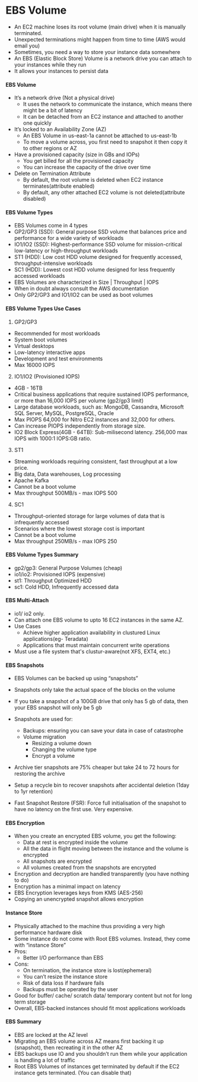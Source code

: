 # EBS Volume

* An EC2 machine loses its root volume (main drive) when it is manually terminated.
* Unexpected terminations might happen from time to time (AWS would email you)
* Sometimes, you need a way to store your instance data somewhere
* An EBS (Elastic Block Store) Volume is a network drive you can attach to your instances while they run
* It allows your instances to persist data

#### EBS Volume
* It’s a network drive (Not a physical drive)
    * It uses the network to communicate the instance, which means there might be a bit of latency
    * It can be detached from an EC2 instance and attached to another one quickly
* It’s locked to an Availability Zone (AZ)
    * An EBS Volume in us-east-1a cannot be attached to us-east-1b
    * To move a volume across, you first need to snapshot it then copy it to other regions or AZ
* Have a provisioned capacity (size in GBs and IOPs)
    * You get billed for all the provisioned capacity
    * You can increase the capacity of the drive over time
* Delete on Termination Attribute
    * By default, the root volume is deleted when EC2 instance terminates(attribute enabled)
    * By default, any other attached EC2 volume is not deleted(attribute disabled)

#### EBS Volume Types
- EBS Volumes come in 4 types 
- GP2/GP3 (SSD): General purpose SSD volume that balances price and performance for a wide variety of workloads 
- IO1/IO2 (SSD): Highest-performance SSD volume for mission-critical low-latency or high-throughput workloads 
- ST1 (HDD): Low cost HDD volume designed for frequently accessed, throughput-intensive workloads 
- SC1 (HDD): Lowest cost HDD volume designed for less frequently accessed workloads 
- EBS Volumes are characterized in Size | Throughput | IOPS
- When in doubt always consult the AWS documentation
-  Only GP2/GP3 and IO1/IO2 can be used as boot volumes

#### EBS Volume Types Use Cases
1. GP2/GP3
- Recommended for most workloads 
- System boot volumes
- Virtual desktops
- Low-latency interactive apps
- Development and test environments
- Max 16000 IOPS

2. IO1/IO2 (Provisioned IOPS)
- 4GB - 16TB
- Critical business applications that require sustained IOPS performance, or more than 16,000 IOPS per volume (gp2/gp3 limit)
- Large database workloads, such as: MongoDB, Cassandra, Microsoft SQL Server, MySQL, PostgreSQL, Oracle
- Max PIOPS 64,000 for Nitro EC2 instances and 32,000 for others.
- Can increase PIOPS independently from storage size.
- IO2 Block Express(4GB - 64TB): Sub-milisecond latency. 256,000 max IOPS with 1000:1 IOPS:GB ratio.

3. ST1 
- Streaming workloads requiring consistent, fast throughput at a low price. 
- Big data, Data warehouses, Log processing
- Apache Kafka
- Cannot be a boot volume
- Max throughput 500MB/s - max IOPS 500
 
4. SC1
- Throughput-oriented storage for large volumes of data that is infrequently accessed
- Scenarios where the lowest storage cost is important
- Cannot be a boot volume
- Max throughput 250MB/s - max IOPS 250

#### EBS Volume Types Summary
- gp2/gp3: General Purpose Volumes (cheap)
- io1/io2: Provisioned IOPS (expensive)
- st1: Throughput Optimized HDD
- sc1: Cold HDD, Infrequently accessed data

#### EBS Multi-Attach
- io1/ io2 only.
- Can attach one EBS volume to upto 16 EC2 instances in the same AZ.
- Use Cases 
    - Achieve higher application availability in clustured Linux applications(eg- Teradata)
    - Applications that must maintain concurrent write operations
- Must use a file system that's clustur-aware(not XFS, EXT4, etc.)

#### EBS Snapshots
* EBS Volumes can be backed up using “snapshots”
* Snapshots only take the actual space of the blocks on the volume
* If you take a snapshot of a 100GB drive that only has 5 gb of data, then your EBS snapshot will only be 5 gb
* Snapshots are used for:
    * Backups: ensuring you can save your data in case of catastrophe
    * Volume migration
        * Resizing a volume down
        * Changing the volume type
        * Encrypt a volume

* Archive tier snapshots are 75% cheaper but take 24 to 72 hours for restoring the archive
* Setup a recycle bin to recover snapshots after accidental deletion (1day to 1yr retention)
* Fast Snapshot Restore (FSR): Force full initialisation of the snapshot to have no latency on the first use. Very expensive.

#### EBS Encryption
* When you create an encrypted EBS volume, you get the following:
    * Data at rest is encrypted inside the volume
    * All the data in flight moving between the instance and the volume is encrypted
    * All snapshots are encrypted
    * All volumes created from the snapshots are encrypted
* Encryption and decryption are handled transparently (you have nothing to do)
* Encryption has a minimal impact on latency
* EBS Encryption leverages keys from KMS (AES-256)
* Copying an unencrypted snapshot allows encryption

#### Instance Store
* Physically attached to the machine thus providing a very high performance hardware disk
* Some instance do not come with Root EBS volumes. Instead, they come with “instance Store”
* Pros:
    * Better I/O performance than EBS
* Cons:
    * On termination, the instance store is lost(ephemeral)
    * You can’t resize the instance store
    * Risk of data loss if hardware fails
    * Backups must be operated by the user
* Good for buffer/ cache/ scratch data/ temporary content but not for long term storage
* Overall, EBS-backed instances should fit most applications workloads

#### EBS Summary

* EBS are locked at the AZ level
* Migrating an EBS volume across AZ means first backing it up (snapshot), then recreating it in the other AZ
* EBS backups use IO and you shouldn’t run them while your application is handling a lot of traffic
* Root EBS Volumes of instances get terminated by default if the EC2 instance gets terminated. (You can disable that)
